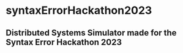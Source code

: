 # syntaxErrorHackathon2023
## Distributed Systems Simulator made for the Syntax Error Hackathon 2023
